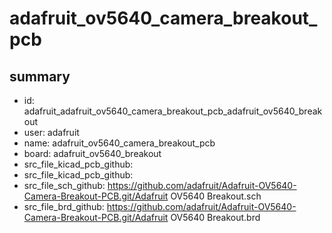 # adafruit_ov5640_camera_breakout_pcb
 
## summary 
* id: adafruit_adafruit_ov5640_camera_breakout_pcb_adafruit_ov5640_breakout
* user: adafruit
* name: adafruit_ov5640_camera_breakout_pcb
* board: adafruit_ov5640_breakout
* src_file_kicad_pcb_github: 
* src_file_kicad_pcb_github: 
* src_file_sch_github: https://github.com/adafruit/Adafruit-OV5640-Camera-Breakout-PCB.git/Adafruit OV5640 Breakout.sch
* src_file_brd_github: https://github.com/adafruit/Adafruit-OV5640-Camera-Breakout-PCB.git/Adafruit OV5640 Breakout.brd



